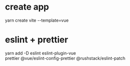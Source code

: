 # create app

yarn create vite --template=vue

# eslint + prettier

yarn add -D eslint eslint-plugin-vue \
 prettier @vue/eslint-config-prettier @rushstack/eslint-patch
